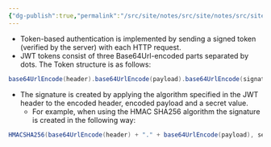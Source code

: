 ```yaml
---
{"dg-publish":true,"permalink":"/src/site/notes/src/site/notes/src/site/notes/src/site/notes/main/cs/owasp-mastg/architectures/stateless-auth/"}
---
```







- Token-based authentication is implemented by sending a signed token (verified by the server) with each HTTP request.
- JWT tokens consist of three Base64Url-encoded parts separated by dots. The Token structure is as follows:  
      
    

```Java
base64UrlEncode(header).base64UrlEncode(payload).base64UrlEncode(signature)
```

- The signature is created by applying the algorithm specified in the JWT header to the encoded header, encoded payload and a secret value.
    - For example, when using the HMAC SHA256 algorithm the signature is created in the following way:  
          
        

```Java
HMACSHA256(base64UrlEncode(header) + "." + base64UrlEncode(payload), secret)
```